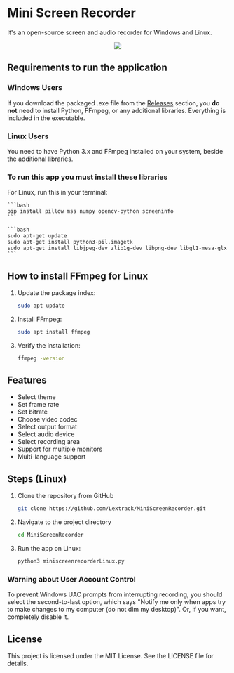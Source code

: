 # Mini Screen Recorder

It's an open-source screen and audio recorder for Windows and Linux.

<p align="center">
  <a href="https://i.postimg.cc/"><img src="https://i.postimg.cc/TwNGNVCF/2024-07-31-20h19-14.png"></a>
</p>

## Requirements to run the application

### Windows Users

If you download the packaged .exe file from the [Releases](https://github.com/Lextrack/MiniScreenRecorder/releases) section, you **do not** need to install Python, FFmpeg, or any additional libraries. Everything is included in the executable.

### Linux Users

You need to have Python 3.x and FFmpeg installed on your system, beside the additional libraries.

### To run this app you must install these libraries

For Linux, run this in your terminal:

    ```bash
    pip install pillow mss numpy opencv-python screeninfo
    ```

    ```bash
    sudo apt-get update
    sudo apt-get install python3-pil.imagetk
    sudo apt-get install libjpeg-dev zlib1g-dev libpng-dev libgl1-mesa-glx
    ```

## How to install FFmpeg for Linux

  1. Update the package index:
      ```bash
      sudo apt update
      ```
  2. Install FFmpeg:
      ```bash
      sudo apt install ffmpeg
      ```
  3. Verify the installation:
      ```bash
      ffmpeg -version
      ```

## Features

- Select theme
- Set frame rate
- Set bitrate
- Choose video codec
- Select output format
- Select audio device
- Select recording area
- Support for multiple monitors
- Multi-language support

## Steps (Linux)

1. Clone the repository from GitHub

    ```bash
    git clone https://github.com/Lextrack/MiniScreenRecorder.git
    ```

2. Navigate to the project directory

    ```bash
    cd MiniScreenRecorder
    ```

3. Run the app on Linux:

    ```bash
    python3 miniscreenrecorderLinux.py
    ```

### Warning about User Account Control

To prevent Windows UAC prompts from interrupting recording, you should select the second-to-last option, which says "Notify me only when apps try to make changes to my computer (do not dim my desktop)". Or, if you want, completely disable it.

## License

This project is licensed under the MIT License. See the LICENSE file for details.
